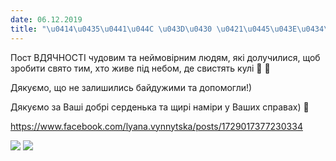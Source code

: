 ```yaml
---
date: 06.12.2019
title: "\u0414\u0435\u0441\u044C \u043D\u0430 \u0421\u0445\u043E\u0434\u0456"
---
```

Пост ВДЯЧНОСТІ чудовим та неймовірним людям, які долучилися, щоб зробити свято тим, хто живе під небом, де свистять кулі
💙
💛

Дякуємо, що не залишились байдужими та допомогли!)

Дякуємо за Ваші добрі серденька та щирі наміри у Ваших справах)
🤗

<https://www.facebook.com/lyana.vynnytska/posts/1729017377230334>

![](/files/десь-на-сході-des-na-sxodi1.jpg)
![](/files/десь-на-сході-des-na-sxodi.jpg)